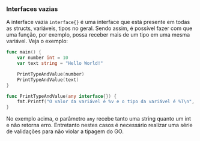 ### Interfaces vazias

A interface vazia `interface{}` é uma interface que está presente em todas as structs, variáveis, tipos no geral. Sendo
assim, é possível fazer com que uma função, por exemplo, possa receber mais de um tipo em uma mesma variável. Veja o
exemplo:

```GO
func main() {
	var number int = 10
	var text string = "Hello World!"

	PrintTypeAndValue(number)
	PrintTypeAndValue(text)
}

func PrintTypeAndValue(any interface{}) {
	fmt.Printf("O valor da variável é %v e o tipo da variável é %T\n", any, any)
}
```

No exemplo acima, o parâmetro `any` recebe tanto uma string quanto um int e não retorna erro. Entretanto nestes casos
é necessário realizar uma série de validações para não violar a tipagem do GO.